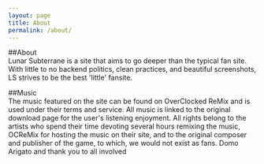 ```yaml
---
layout: page
title: About
permalink: /about/
---
```


##About  
Lunar Subterrane is a site that aims to go deeper than the typical fan site. With little to no backend politics, clean practices, and beautiful screenshots, LS strives to be the best 'little' fansite.

##Music  
The music featured on the site can be found on OverClocked ReMix and is used under their terms and service. All music is linked to the original download page for the user's listening enjoyment. All rights belong to the artists who spend their time devoting several hours remixing the music, OCReMix for hosting the music on their site, and to the original composer and publisher of the game, to which, we would not exist as fans. Domo Arigato and thank you to all involved
